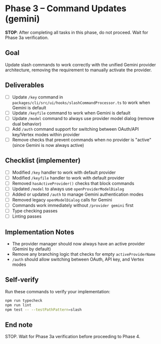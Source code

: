 # Phase 3 – Command Updates (gemini)

**STOP**: After completing all tasks in this phase, do not proceed. Wait for Phase 3a verification.

## Goal

Update slash commands to work correctly with the unified Gemini provider architecture, removing the requirement to manually activate the provider.

## Deliverables

- [ ] Update `/key` command in `packages/cli/src/ui/hooks/slashCommandProcessor.ts` to work when Gemini is default
- [ ] Update `/keyfile` command to work when Gemini is default
- [ ] Update `/model` command to always use provider model dialog (remove dual behavior)
- [ ] Add `/auth` command support for switching between OAuth/API key/Vertex modes within provider
- [ ] Remove checks that prevent commands when no provider is "active" (since Gemini is now always active)

## Checklist (implementer)

- [ ] Modified `/key` handler to work with default provider
- [ ] Modified `/keyfile` handler to work with default provider
- [ ] Removed `hasActiveProvider()` checks that block commands
- [ ] Updated `/model` to always use `openProviderModelDialog`
- [ ] Added or updated `/auth` to manage Gemini authentication modes
- [ ] Removed legacy `openModelDialog` calls for Gemini
- [ ] Commands work immediately without `/provider gemini` first
- [ ] Type checking passes
- [ ] Linting passes

## Implementation Notes

- The provider manager should now always have an active provider (Gemini by default)
- Remove any branching logic that checks for empty `activeProviderName`
- `/auth` should allow switching between OAuth, API key, and Vertex modes

## Self-verify

Run these commands to verify your implementation:

```bash
npm run typecheck
npm run lint
npm test -- --testPathPattern=slash
```

## End note

STOP. Wait for Phase 3a verification before proceeding to Phase 4.